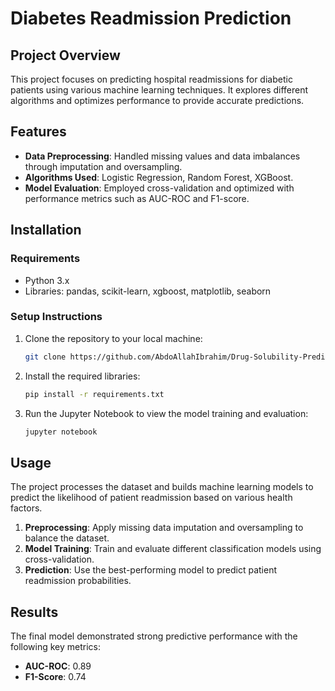 
# Diabetes Readmission Prediction

## Project Overview
This project focuses on predicting hospital readmissions for diabetic patients using various machine learning techniques. It explores different algorithms and optimizes performance to provide accurate predictions.

## Features
- **Data Preprocessing**: Handled missing values and data imbalances through imputation and oversampling.
- **Algorithms Used**: Logistic Regression, Random Forest, XGBoost.
- **Model Evaluation**: Employed cross-validation and optimized with performance metrics such as AUC-ROC and F1-score.

## Installation

### Requirements
- Python 3.x
- Libraries: pandas, scikit-learn, xgboost, matplotlib, seaborn

### Setup Instructions
1. Clone the repository to your local machine:
   ```bash
   git clone https://github.com/AbdoAllahIbrahim/Drug-Solubility-Prediction
   ```
2. Install the required libraries:
   ```bash
   pip install -r requirements.txt
   ```
3. Run the Jupyter Notebook to view the model training and evaluation:
   ```bash
   jupyter notebook
   ```

## Usage
The project processes the dataset and builds machine learning models to predict the likelihood of patient readmission based on various health factors.

1. **Preprocessing**: Apply missing data imputation and oversampling to balance the dataset.
2. **Model Training**: Train and evaluate different classification models using cross-validation.
3. **Prediction**: Use the best-performing model to predict patient readmission probabilities.

## Results
The final model demonstrated strong predictive performance with the following key metrics:
- **AUC-ROC**: 0.89
- **F1-Score**: 0.74

